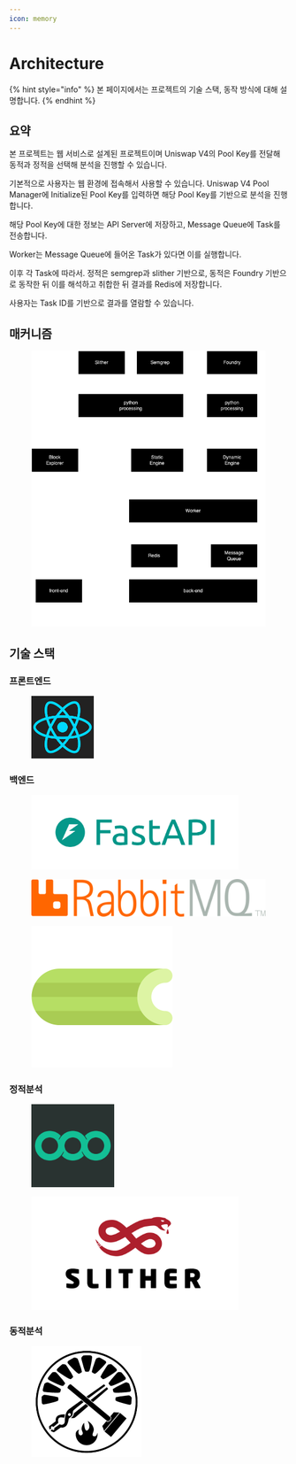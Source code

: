 ```yaml
---
icon: memory
---
```


# Architecture

{% hint style="info" %}
본 페이지에서는 프로젝트의 기술 스택, 동작 방식에 대해 설명합니다.
{% endhint %}



## 요약

본 프로젝트는 웹 서비스로 설계된 프로젝트이며 Uniswap V4의 Pool Key를 전달해 동적과 정적을 선택해 분석을 진행할 수 있습니다.&#x20;

기본적으로 사용자는 웹 환경에 접속해서 사용할 수 있습니다. Uniswap V4 Pool Manager에 Initialize된 Pool Key를 입력하면 해당 Pool Key를 기반으로 분석을 진행합니다.

해당 Pool Key에 대한 정보는 API Server에 저장하고, Message Queue에 Task를 전송합니다.

Worker는 Message Queue에 들어온 Task가 있다면 이를 실행합니다.

이후 각 Task에 따라서. 정적은 semgrep과 slither 기반으로, 동적은 Foundry 기반으로 동작한 뒤 이를 해석하고 취합한 뒤 결과를 Redis에 저장합니다.

사용자는 Task ID를 기반으로 결과를 열람할 수 있습니다.

## 매커니즘

<figure><img src="../.gitbook/assets/asdf.drawio.png" alt=""><figcaption></figcaption></figure>







## 기술 스택

### 프론트엔드

<div align="left">

<figure><img src="../.gitbook/assets/react.png" alt="" width="113"><figcaption></figcaption></figure>

</div>

### 백엔드

<div align="left">

<figure><img src="../.gitbook/assets/fastapi.png" alt="" width="375"><figcaption></figcaption></figure>

</div>

<div align="left">

<figure><img src="../.gitbook/assets/rabbitmq-logo-with-name.svg" alt=""><figcaption></figcaption></figure>

</div>

<div align="left">

<figure><img src="../.gitbook/assets/image (1).png" alt="" width="256"><figcaption></figcaption></figure>

</div>

### 정적분석

<div align="left" data-full-width="false">

<figure><img src="../.gitbook/assets/semgrep.png" alt="" width="150"><figcaption></figcaption></figure>

</div>

<div align="left">

<figure><img src="../.gitbook/assets/slither.png" alt="" width="375"><figcaption></figcaption></figure>

</div>

### 동적분석

<div align="left">

<figure><img src="../.gitbook/assets/foundry.png" alt=""><figcaption></figcaption></figure>

</div>



















